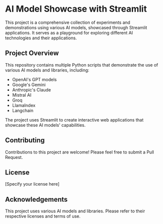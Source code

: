 # AI Model Showcase with Streamlit

This project is a comprehensive collection of experiments and demonstrations using various AI models, showcased through Streamlit applications. It serves as a playground for exploring different AI technologies and their applications.

## Project Overview

This repository contains multiple Python scripts that demonstrate the use of various AI models and libraries, including:

- OpenAI's GPT models
- Google's Gemini
- Anthropic's Claude
- Mistral AI
- Groq
- LlamaIndex
- Langchain

The project uses Streamlit to create interactive web applications that showcase these AI models' capabilities.

## Contributing

Contributions to this project are welcome! Please feel free to submit a Pull Request.

## License

[Specify your license here]

## Acknowledgements

This project uses various AI models and libraries. Please refer to their respective licenses and terms of use.
